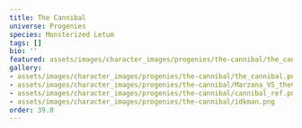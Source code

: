 ```yaml
---
title: The Cannibal
universe: Progenies
species: Monsterized Letum
tags: []
bio: ''
featured: assets/images/character_images/progenies/the-cannibal/the_cannibal.png
gallery:
- assets/images/character_images/progenies/the-cannibal/the_cannibal.png
- assets/images/character_images/progenies/the-cannibal/Marzana_VS_theCannibal.png
- assets/images/character_images/progenies/the-cannibal/cannibal_ref.png
- assets/images/character_images/progenies/the-cannibal/idkman.png
order: 39.0
---
```



